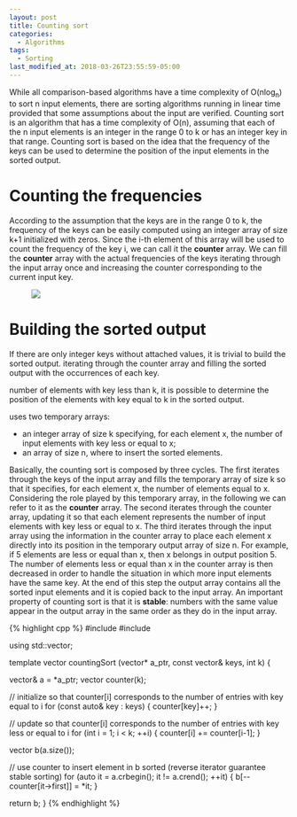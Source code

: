 ```yaml
---
layout: post
title: Counting sort
categories:
  - Algorithms
tags:
  - Sorting
last_modified_at: 2018-03-26T23:55:59-05:00
---
```


While all comparison-based algorithms have a time complexity of O(nlog<sub>n</sub>) to sort n input elements, there are sorting algorithms running in linear time provided that some assumptions about the input are verified. Counting sort is an algorithm that has a time complexity of O(n), assuming that each of the n input elements is an integer in the range 0 to k or has an integer key in that range. Counting sort is based on the idea that the frequency of the keys can be used to determine the position of the input elements in the sorted output. 

# Counting the frequencies

According to the assumption that the keys are in the range 0 to k, the frequency of the keys can be easily computed using an integer array of size k+1 initialized with zeros. Since the i-th element of this array will be used to count the frequency of the key i, we can call it the **counter** array. We can fill the **counter** array with the actual frequencies of the keys iterating through the input array once and increasing the counter corresponding to the current input key.

 <figure>
        <img src="/assets/images/countersort1.png"/>
 </figure>

# Building the sorted output

If there are only integer keys without attached values, it is trivial to build the sorted output. iterating through the counter array and filling the sorted output with the occurrences of each key. 


number of elements with key less than k, it is possible to determine the position of the elements with key equal to k in the sorted output.  

uses two temporary arrays:
* an integer array of size k specifying, for each element x, the number of input elements with key less or equal to x;
* an array of size n, where to insert the sorted elements.  

Basically, the counting sort is composed by three cycles. The first iterates through the keys of the input array and fills the temporary array of size k so that it specifies, for each element x, the number of elements equal to x. Considering the role played by this temporary array, in the following we can refer to it as the **counter** array. The second iterates through the counter array, updating it so that each element represents the number of input elements with key less or equal to x. The third iterates through the input array using the information in the counter array to place each element x directly into its position in the temporary output array of size n. For example, if 5 elements are less or equal than x, then x belongs in output position 5. The number of elements less or equal than x in the counter array is then decreased in order to handle the situation in which more input elements have the same key. At the end of this step the output array contains all the sorted input elements and it is copied back to the input array. An important property of counting sort is that it is **stable**: numbers with the same value appear in the output array in the same order as they do in the input array.

{% highlight cpp %} 
#include <utility>
#include <vector>

using std::vector;

template <typename T>
vector<T> countingSort (vector<T>* a_ptr, const vector<int>& keys, int k) {

  vector<T>& a = *a_ptr;
  vector<int> counter(k);
  
  // initialize so that counter[i] corresponds to the number of entries with key equal to i 
  for (const auto& key : keys) {
    counter[key]++;
  }

  // update so that counter[i] corresponds to the number of entries with key less or equal to i 
  for (int i = 1; i < k; ++i) {
    counter[i] += counter[i-1];
  }

  vector<T> b(a.size());

  // use counter to insert element in b sorted (reverse iterator guarantee stable sorting) 
  for (auto it = a.crbegin(); it != a.crend(); ++it) {
        b[--counter[it->first]] = *it; 
  }

  return b;
}
{% endhighlight %}  

